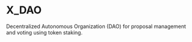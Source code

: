# X_DAO
Decentralized Autonomous Organization (DAO) for proposal management and voting using token staking.
